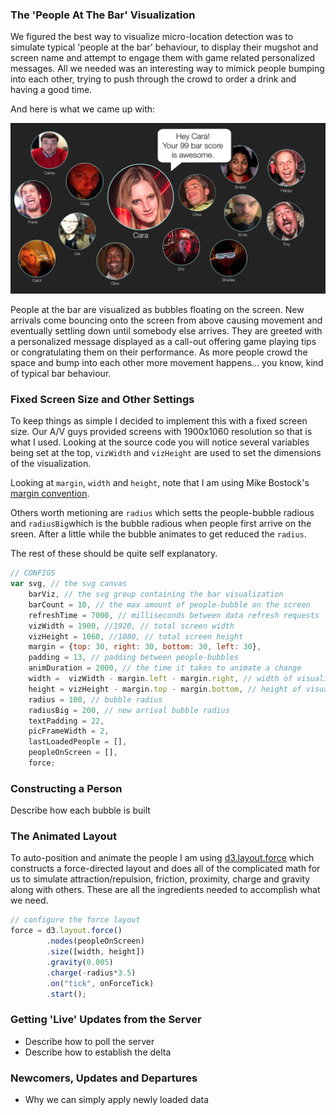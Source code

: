 ### The 'People At The Bar' Visualization

We figured the best way to visualize micro-location detection was to simulate typical 'people at the bar' behaviour, to display their mugshot and screen name and attempt to engage them with game related personalized messages. All we needed was an interesting way to mimick people bumping into each other, trying to push through the crowd to order a drink and having a good time.

And here is what we came up with:

![alt text](/img/people-at-bar.jpg "At The Bar Visualization")

People at the bar are visualized as bubbles floating on the screen. New arrivals come bouncing onto the screen from above causing movement and eventually settling down until somebody else arrives. They are greeted with a personalized message displayed as a call-out offering game playing tips or congratulating them on their performance. As more people crowd the space and bump into each other more movement happens… you know, kind of typical bar behaviour.

### Fixed Screen Size and Other Settings

To keep things as simple I decided to implement this with a fixed screen size. Our A/V guys provided screens with 1900x1060 resolution so that is what I used. Looking at the source code you will notice several variables being set at the top, `vizWidth` and `vizHeight` are used to set the dimensions of the visualization.

Looking at `margin`, `width` and `height`, note that I am using Mike Bostock's [margin convention](http://bl.ocks.org/mbostock/3019563).

Others worth metioning are `radius` which setts the people-bubble radious and `radiusBig`which is the bubble radious when people first arrive on the sreen. After a little while the bubble animates to get reduced the `radius`.

The rest of these should be quite self explanatory.

```javascript
// CONFIGS
var svg, // the svg canvas
	barViz, // the svg group containing the bar visualization
	barCount = 10, // the max amount of people-bubble on the screen 
	refreshTime = 7000, // milliseconds between data refresh requests 
	vizWidth = 1900, //1920, // total screen width
	vizHeight = 1060, //1080, // total screen height
	margin = {top: 30, right: 30, bottom: 30, left: 30},
	padding = 13, // padding between people-bubbles
	animDuration = 2000, // the time it takes to animate a change
	width =  vizWidth - margin.left - margin.right, // width of visualization
	height = vizHeight - margin.top - margin.bottom, // height of visualization
	radius = 100, // bubble radius
	radiusBig = 200, // new arrival bubble radius
	textPadding = 22,
	picFrameWidth = 2,
	lastLoadedPeople = [],
	peopleOnScreen = [],
	force;
```





### Constructing a Person

Describe how each bubble is built


### The Animated Layout

To auto-position and animate the people I am using [d3.layout.force](https://github.com/mbostock/d3/wiki/Force-Layout#force) which constructs a force-directed layout and does all of the complicated math for us to simulate attraction/repulsion, friction, proximity, charge and gravity along with others. These are all the ingredients needed to accomplish what we need.

```javascript
// configure the force layout
force = d3.layout.force()
	    .nodes(peopleOnScreen)
	    .size([width, height])
	    .gravity(0.005)
	    .charge(-radius*3.5)
	    .on("tick", onForceTick)
	    .start();
```

### Getting 'Live' Updates from the Server

- Describe how to poll the server
- Describe how to establish the delta


### Newcomers, Updates and Departures

- Why we can simply apply newly loaded data 




